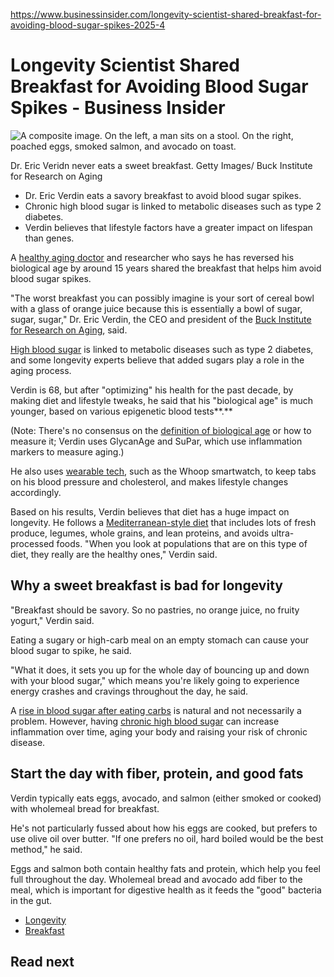 https://www.businessinsider.com/longevity-scientist-shared-breakfast-for-avoiding-blood-sugar-spikes-2025-4

# Longevity Scientist Shared Breakfast for Avoiding Blood Sugar Spikes  - Business Insider
![A composite image. On the left, a man sits on a stool. On the right, poached eggs, smoked salmon, and avocado on toast.](https://i.insider.com/67fd202f3fe8d3928362fc1c?width=700)

Dr. Eric Veridn never eats a sweet breakfast. Getty Images/ Buck Institute for Research on Aging

*   Dr. Eric Verdin eats a savory breakfast to avoid blood sugar spikes.
*   Chronic high blood sugar is linked to metabolic diseases such as type 2 diabetes.
*   Verdin believes that lifestyle factors have a greater impact on lifespan than genes.

A [healthy aging doctor](https://www.businessinsider.com/what-doctor-reversed-biological-age-15-years-eats-avoids-mediterranean-2025-3) and researcher who says he has reversed his biological age by around 15 years shared the breakfast that helps him avoid blood sugar spikes.

"The worst breakfast you can possibly imagine is your sort of cereal bowl with a glass of orange juice because this is essentially a bowl of sugar, sugar, sugar," Dr. Eric Verdin, the CEO and president of the [Buck Institute for Research on Aging](https://www.businessinsider.com/keto-drink-for-longevity-and-aging-being-tested-across-us-2024-10), said.

[High blood sugar](https://www.businessinsider.com/guides/health/conditions-symptoms/hyperglycemia) is linked to metabolic diseases such as type 2 diabetes, and some longevity experts believe that added sugars play a role in the aging process.

Verdin is 68, but after "optimizing" his health for the past decade, by making diet and lifestyle tweaks, he said that his "biological age" is much younger, based on various epigenetic blood tests**.**

(Note: There's no consensus on the [definition of biological age](https://www.businessinsider.com/what-is-the-maximum-age-of-humans-115-or-older-2023-3) or how to measure it; Verdin uses GlycanAge and SuPar, which use inflammation markers to measure aging.)

He also uses [wearable tech](https://www.businessinsider.com/guides/tech/fitness-wearables-trackers-pros-cons-wellness-experts-2024-1), such as the Whoop smartwatch, to keep tabs on his blood pressure and cholesterol, and makes lifestyle changes accordingly.

Based on his results, Verdin believes that diet has a huge impact on longevity. He follows a [Mediterranean-style diet](https://www.businessinsider.com/chef-grew-up-mediterranean-diet-tricks-add-fiber-meals-2025-2) that includes lots of fresh produce, legumes, whole grains, and lean proteins, and avoids ultra-processed foods. "When you look at populations that are on this type of diet, they really are the healthy ones," Verdin said.

Why a sweet breakfast is bad for longevity
------------------------------------------

"Breakfast should be savory. So no pastries, no orange juice, no fruity yogurt," Verdin said.

Eating a sugary or high-carb meal on an empty stomach can cause your blood sugar to spike, he said.

"What it does, it sets you up for the whole day of bouncing up and down with your blood sugar," which means you're likely going to experience energy crashes and cravings throughout the day, he said.

A [rise in blood sugar after eating carbs](https://www.businessinsider.com/how-to-eat-carbs-without-blood-sugar-spikes-2024-9) is natural and not necessarily a problem. However, having [chronic high blood sugar](https://www.businessinsider.com/5-warning-signs-you-might-have-high-blood-sugar-doctors-2024-9) can increase inflammation over time, aging your body and raising your risk of chronic disease.

Start the day with fiber, protein, and good fats
------------------------------------------------

Verdin typically eats eggs, avocado, and salmon (either smoked or cooked) with wholemeal bread for breakfast.

He's not particularly fussed about how his eggs are cooked, but prefers to use olive oil over butter. "If one prefers no oil, hard boiled would be the best method," he said.

Eggs and salmon both contain healthy fats and protein, which help you feel full throughout the day. Wholemeal bread and avocado add fiber to the meal, which is important for digestive health as it feeds the "good" bacteria in the gut.

*   [Longevity](https://www.businessinsider.com/category/longevity)
*   [Breakfast](https://www.businessinsider.com/category/breakfast)

Read next
---------